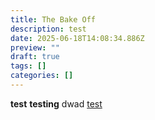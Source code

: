 ```yaml
---
title: The Bake Off
description: test
date: 2025-06-18T14:08:34.886Z
preview: ""
draft: true
tags: []
categories: []
---
```


**test** $\textbf{testing}$ dwad [test](https://frontmatter.codes/docs/markdown)